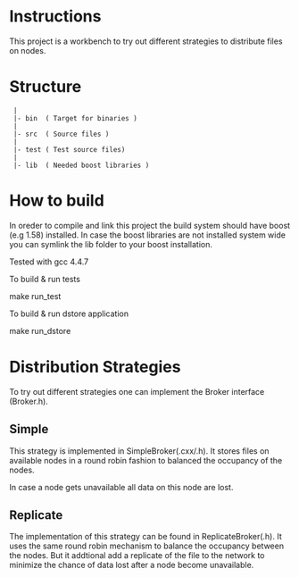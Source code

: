 Instructions
============
This project is a workbench to try out different strategies to distribute files on nodes.

Structure
=========
```
 |
 |- bin  ( Target for binaries )
 |
 |- src  ( Source files )
 |
 |- test ( Test source files)
 |
 |- lib  ( Needed boost libraries )
```
How to build
============
In oreder to compile and link this project the build system should have boost (e.g 1.58) installed.
In case the boost libraries are not installed system wide you can symlink the lib folder to your boost installation.  

Tested with gcc 4.4.7

To build & run tests

make run_test

To build & run dstore application

make run_dstore

Distribution Strategies
=======================
To try out different strategies one can implement the Broker interface (Broker.h).

Simple
------
This strategy is implemented in SimpleBroker(.cxx/.h). It stores files on available nodes in a round robin fashion to balanced the occupancy of the nodes.

In case a node gets unavailable all data on this node are lost. 

Replicate
---------
The implementation of this strategy can be found in ReplicateBroker(.h). It uses the same round robin mechanism to balance the occupancy between the nodes. But it addtional add a replicate of the file to the network to minimize the chance of data lost after a node become unavailable.
